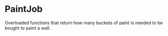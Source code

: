 # PaintJob
Overloaded functions that return how many buckets of paint is needed to be bought to paint a wall.
